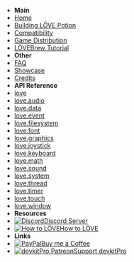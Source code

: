 - **Main**
- [Home](/)
- [Building LÖVE Potion](building)
- [Compatibility](compatability)
- [Game Distribution](packaging)
- [LÖVEBrew Tutorial](lovebrew)
- **Other**
- [FAQ](faq)
- [Showcase](showcase)
- [Credits](credits)
- **API Reference**
- [love](api/love)
- [love.audio](api/audio)
- [love.data](api/data)
- [love.event](api/event)
- [love.filesystem](api/filesystem)
- [love.font](api/font)
- [love.graphics](api/graphics)
- [love.joystick](api/joystick)
- [love.keyboard](api/keyboard)
- [love.math](api/math)
- [love.sound](api/sound)
- [love.system](api/system)
- [love.thread](api/thread)
- [love.timer](api/timer)
- [love.touch](api/touch)
- [love.window](api/window)
- **Resources**
- [![Discord](https://icongr.am/simple/discord.svg?colored&size=16)Discord Server](https://discord.gg/ggbKkhc)
- [![How to LÖVE](https://icongr.am/simple/readthedocs.svg?colored&size=16)How to LÖVE](https://sheepolution.com/learn/book/contents)
- **Links**
- [![PayPal](https://icongr.am/simple/buymeacoffee.svg?colored&size=16)Buy me a Coffee](https://paypal.me/TurtleP)
- [![devkitPro Patreon](https://icongr.am/simple/patreon.svg?colored&size=16)Support devkitPro](https://www.patreon.com/devkitPro)
